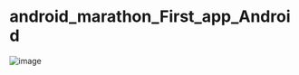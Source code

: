 # android_marathon_First_app_Android

![image](https://github.com/kekuchh/android_marathon_First_app_Android/assets/98802601/69bb1fad-f3dc-43e8-a715-797bfad158b0)

